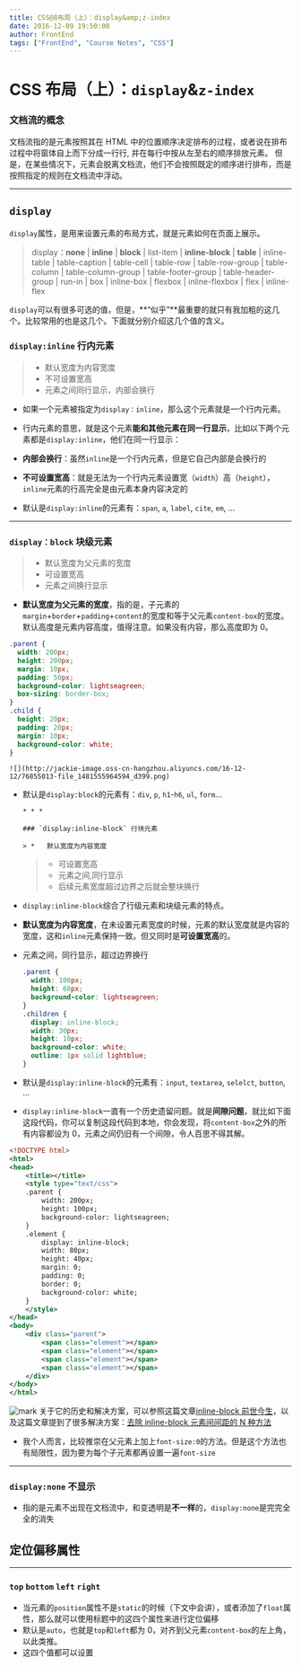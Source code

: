 ```yaml
---
title: CSS@8布局（上）：display&amp;z-index
date: 2016-12-09 19:50:00
author: FrontEnd
tags: ["FrontEnd", "Course Notes", "CSS"]
---
```


# CSS 布局（上）：`display`&amp;`z-index`

### 文档流的概念

文档流指的是元素按照其在 HTML 中的位置顺序决定排布的过程，或者说在排布过程中将窗体自上而下分成一行行, 并在每行中按从左至右的顺序排放元素。
但是，在某些情况下，元素会脱离文档流，他们不会按照既定的顺序进行排布，而是按照指定的规则在文档流中浮动。

---

## `display`

`display`属性，是用来设置元素的布局方式，就是元素如何在页面上展示。

> display：**none** | **inline** | **block** | list-item | **inline-block** | **table** | inline-table | table-caption | table-cell | table-row | table-row-group | table-column | table-column-group | table-footer-group | table-header-group | run-in | box | inline-box | flexbox | inline-flexbox | flex | inline-flex

`display`可以有很多可选的值，但是，**“似乎”**最重要的就只有我加粗的这几个。比较常用的也是这几个。下面就分别介绍这几个值的含义。

### `display:inline` 行内元素

> - 默认宽度为内容宽度
> - 不可设置宽高
> - 元素之间同行显示，内部会换行

- 如果一个元素被指定为`display：inline`，那么这个元素就是一个行内元素。
- 行内元素的意思，就是这个元素**能和其他元素在同一行显示**，比如以下两个元素都是`display:inline`，他们在同一行显示：

- **内部会换行**：虽然`inline`是一个行内元素，但是它自己内部是会换行的

- **不可设置宽高**：就是无法为一个行内元素设置宽（`width`）高（`height`），`inline`元素的行高完全是由元素本身内容决定的

* 默认是`display:inline`的元素有：`span`, `a`, `label`, `cite`, `em`, …

---

### `display：block` 块级元素

> - 默认宽度为父元素的宽度
> - 可设置宽高
> - 元素之间换行显示

- **默认宽度为父元素的宽度**，指的是，子元素的`margin`+`border`+`padding`+`content`的宽度和等于父元素`content-box`的宽度。默认高度是元素内容高度，值得注意。如果没有内容，那么高度即为 0。

```css
.parent {
  width: 200px;
  height: 200px;
  margin: 10px;
  padding: 50px;
  background-color: lightseagreen;
  box-sizing: border-box;
}
.child {
  height: 20px;
  padding: 20px;
  margin: 10px;
  background-color: white;
}
```

    ![](http://jackie-image.oss-cn-hangzhou.aliyuncs.com/16-12-12/76855013-file_1481555964594_d399.png)

- 默认是`display:block`的元素有：`div`, `p`, `h1`-`h6`, `ul`, `form`…

      * * *

      ### `display:inline-block` 行块元素

      > *   默认宽度为内容宽度

  > - 可设置宽高
  > - 元素之间,同行显示
  > - 后续元素宽度超过边界之后就会整块换行

- `display:inline-block`综合了行级元素和块级元素的特点。
- **默认宽度为内容宽度**，在未设置元素宽度的时候，元素的默认宽度就是内容的宽度，这和`inline`元素保持一致。但又同时是**可设置宽高**的。
- 元素之间，同行显示，超过边界换行
  ```css
  .parent {
    width: 100px;
    height: 60px;
    background-color: lightseagreen;
  }
  .children {
    display: inline-block;
    width: 30px;
    height: 10px;
    background-color: white;
    outline: 1px solid lightblue;
  }
  ```
- 默认是`display:inline-block`的元素有：`input`, `textarea`, `selelct`, `button`, …
- `display:inline-block`一直有一个历史遗留问题。就是**间隙问题**，就比如下面这段代码，你可以复制这段代码到本地，你会发现，将`content-box`之外的所有内容都设为 0，元素之间仍旧有一个间隙，令人百思不得其解。

```xml
<!DOCTYPE html>
<html>
<head>
    <title></title>
    <style type="text/css">
    .parent {
        width: 200px;
        height: 100px;
        background-color: lightseagreen;
    }
    .element {
        display: inline-block;
        width: 80px;
        height: 40px;
        margin: 0;
        padding: 0;
        border: 0;
        background-color: white;
    }
    </style>
</head>
<body>
    <div class="parent">
        <span class="element"></span>
        <span class="element"></span>
        <span class="element"></span>
        <span class="element"></span>
    </div>
</body>
</html>
```

![mark](http://jackie-image.oss-cn-hangzhou.aliyuncs.com/jackie/20170122/191902397.png)
关于它的历史和解决方案，可以参照这篇文章[inline-block 前世今生](http://www.iyunlu.com/view/css-xhtml/64.html)，以及这篇文章提到了很多解决方案：[去除 inline-block 元素间间距的 N 种方法](http://www.zhangxinxu.com/wordpress/2012/04/inline-block-space-remove-%E5%8E%BB%E9%99%A4%E9%97%B4%E8%B7%9D/)

- 我个人而言，比较推崇在父元素上加上`font-size:0`的方法。但是这个方法也有局限性，因为要为每个子元素都再设置一遍`font-size`

---

### `display:none` 不显示

- 指的是元素不出现在文档流中，和变透明是**不一样**的，`display:none`是完完全全的消失

## 定位偏移属性

---

### `top` `bottom` `left` `right`

- 当元素的`position`属性不是`static`的时候（下文中会讲），或者添加了`float`属性，那么就可以使用标题中的这四个属性来进行定位偏移
- 默认是`auto`，也就是`top`和`left`都为 0，对齐到父元素`content-box`的左上角，以此类推。
- 这四个值都可以设置
